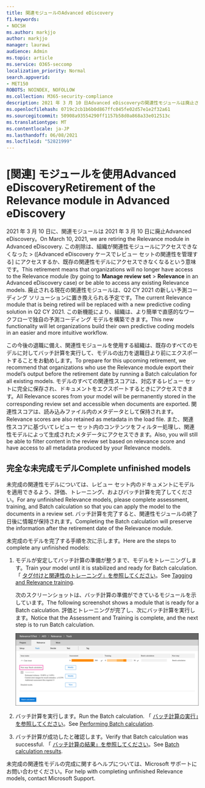 ```yaml
---
title: 関連モジュールのAdvanced eDiscovery
f1.keywords:
- NOCSH
ms.author: markjjo
author: markjjo
manager: laurawi
audience: Admin
ms.topic: article
ms.service: O365-seccomp
localization_priority: Normal
search.appverid:
- MET150
ROBOTS: NOINDEX, NOFOLLOW
ms.collection: M365-security-compliance
description: 2021 年 3 月 10 日Advanced eDiscoveryの関連性モジュールは廃止されます。 この記事では、関連性が廃止される前の操作について説明します。 具体的には、バッチ計算を実行して未完成のモデルを終了し、モデルからメタデータを保持できます。
ms.openlocfilehash: 0719c2cb1b6b0d867ffc045fe02d57e1e2f32a61
ms.sourcegitcommit: 50908a93554290ff1157b58d0a868a33e012513c
ms.translationtype: MT
ms.contentlocale: ja-JP
ms.lasthandoff: 06/08/2021
ms.locfileid: "52821999"
---
```

# <a name="retirement-of-the-relevance-module-in-advanced-ediscovery"></a><span data-ttu-id="5f110-105">[関連] モジュールを使用Advanced eDiscovery</span><span class="sxs-lookup"><span data-stu-id="5f110-105">Retirement of the Relevance module in Advanced eDiscovery</span></span>

<span data-ttu-id="5f110-106">2021 年 3 月 10 日に、関連モジュールは 2021 年 3 月 10 日に廃止Advanced eDiscovery。</span><span class="sxs-lookup"><span data-stu-id="5f110-106">On March 10, 2021, we are retiring the Relevance module in Advanced eDiscovery.</span></span> <span data-ttu-id="5f110-107">この削除は、組織が関連性モジュールにアクセスできなくなった  >  ([Advanced eDiscovery ケースでレビュー セットの関連性を管理する] にアクセスするか、既存の関連性モデルにアクセスできなくなるという意味です。</span><span class="sxs-lookup"><span data-stu-id="5f110-107">This retirement means that organizations will no longer have access to the Relevance module (by going to **Manage review set** > **Relevance** in an Advanced eDiscovery case) or be able to access any existing Relevance models.</span></span> <span data-ttu-id="5f110-108">廃止される現在の関連性モジュールは、Q2 CY 2021 の新しい予測コーディング ソリューションに置き換えられる予定です。</span><span class="sxs-lookup"><span data-stu-id="5f110-108">The current Relevance module that is being retired will be replaced with a new predictive coding solution in Q2 CY 2021.</span></span> <span data-ttu-id="5f110-109">この新機能により、組織は、より簡単で直感的なワークフローで独自の予測コーディング モデルを構築できます。</span><span class="sxs-lookup"><span data-stu-id="5f110-109">This new functionality will let organizations build their own predictive coding models in an easier and more intuitive workflow.</span></span>

<span data-ttu-id="5f110-110">この今後の退職に備え、関連性モジュールを使用する組織は、既存のすべてのモデルに対してバッチ計算を実行して、モデルの出力を退職日より前にエクスポートすることをお勧めします。</span><span class="sxs-lookup"><span data-stu-id="5f110-110">To prepare for this upcoming retirement, we recommend that organizations who use the Relevance module export their model’s output before the retirement date by running a Batch calculation for all existing models.</span></span> <span data-ttu-id="5f110-111">モデルのすべての関連性スコアは、対応するレビュー セットに完全に保存され、ドキュメントをエクスポートするときにアクセスできます。</span><span class="sxs-lookup"><span data-stu-id="5f110-111">All Relevance scores from your model will be permanently stored in the corresponding review set and accessible when documents are exported.</span></span> <span data-ttu-id="5f110-112">関連性スコアは、読み込みファイル内のメタデータとして保持されます。</span><span class="sxs-lookup"><span data-stu-id="5f110-112">Relevance scores are also retained as metadata in the load file.</span></span> <span data-ttu-id="5f110-113">また、関連性スコアに基づいてレビュー セット内のコンテンツをフィルター処理し、関連性モデルによって生成されたメタデータにアクセスできます。</span><span class="sxs-lookup"><span data-stu-id="5f110-113">Also, you will still be able to filter content in the review set based on relevance score and have access to all metadata produced by your Relevance models.</span></span>

## <a name="complete-unfinished-models"></a><span data-ttu-id="5f110-114">完全な未完成モデル</span><span class="sxs-lookup"><span data-stu-id="5f110-114">Complete unfinished models</span></span>

<span data-ttu-id="5f110-115">未完成の関連性モデルについては、レビュー セット内のドキュメントにモデルを適用できるよう、評価、トレーニング、およびバッチ計算を完了してください。</span><span class="sxs-lookup"><span data-stu-id="5f110-115">For any unfinished Relevance models, please complete assessment, training, and Batch calculation so that you can apply the model to the documents in a review set.</span></span> <span data-ttu-id="5f110-116">バッチ計算を完了すると、関連性モジュールの終了日後に情報が保持されます。</span><span class="sxs-lookup"><span data-stu-id="5f110-116">Completing the Batch calculation will preserve the information after the retirement date of the Relevance module.</span></span>

<span data-ttu-id="5f110-117">未完成のモデルを完了する手順を次に示します。</span><span class="sxs-lookup"><span data-stu-id="5f110-117">Here are the steps to complete any unfinished models:</span></span>

1. <span data-ttu-id="5f110-118">モデルが安定してバッチ計算の準備が整うまで、モデルをトレーニングします。</span><span class="sxs-lookup"><span data-stu-id="5f110-118">Train your model until it is stabilized and ready for Batch calculation.</span></span> <span data-ttu-id="5f110-119">「 [タグ付けと関連性のトレーニング」を参照してください](tagging-and-relevance-training-in-advanced-ediscovery.md)。</span><span class="sxs-lookup"><span data-stu-id="5f110-119">See [Tagging and Relevance training](tagging-and-relevance-training-in-advanced-ediscovery.md).</span></span>

   <span data-ttu-id="5f110-120">次のスクリーンショットは、バッチ計算の準備ができているモジュールを示しています。</span><span class="sxs-lookup"><span data-stu-id="5f110-120">The following screenshot shows a module that is ready for a Batch calculation.</span></span> <span data-ttu-id="5f110-121">評価とトレーニングが完了し、次にバッチ計算を実行します。</span><span class="sxs-lookup"><span data-stu-id="5f110-121">Notice that the Assessment and Training is complete, and the next step is to run Batch calculation.</span></span>

   ![バッチ計算の準備ができているモデルのスクリーンショット](../media/ReadyForBatchCalculation.png)

2. <span data-ttu-id="5f110-123">バッチ計算を実行します。</span><span class="sxs-lookup"><span data-stu-id="5f110-123">Run the Batch calculation.</span></span> <span data-ttu-id="5f110-124">「 [バッチ計算の実行」を参照してください](track-relevance-analysis-in-advanced-ediscovery.md#performing-batch-calculation)。</span><span class="sxs-lookup"><span data-stu-id="5f110-124">See [Performing Batch calculation](track-relevance-analysis-in-advanced-ediscovery.md#performing-batch-calculation).</span></span>

3. <span data-ttu-id="5f110-125">バッチ計算が成功したと確認します。</span><span class="sxs-lookup"><span data-stu-id="5f110-125">Verify that Batch calculation was successful.</span></span> <span data-ttu-id="5f110-126">「 [バッチ計算の結果」を参照してください](track-relevance-analysis-in-advanced-ediscovery.md#batch-calculation-results)。</span><span class="sxs-lookup"><span data-stu-id="5f110-126">See [Batch calculation results](track-relevance-analysis-in-advanced-ediscovery.md#batch-calculation-results).</span></span>

<span data-ttu-id="5f110-127">未完成の関連性モデルの完成に関するヘルプについては、Microsoft サポートにお問い合わせください。</span><span class="sxs-lookup"><span data-stu-id="5f110-127">For help with completing unfinished Relevance models, contact Microsoft Support.</span></span>
